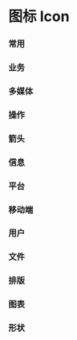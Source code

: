 <!--
 * @Author: Quarter
 * @Date: 2021-12-30 11:45:22
 * @LastEditTime: 2022-02-15 12:30:07
 * @LastEditors: Quarter
 * @Description: 图标组件文档
 * @FilePath: /t-ui-kit/documents/docs/Icon/README.md
-->
<script lang="ts" setup>
import { /* defineComponent */ IconGrid } from "documents/components";
import /* defineData */ icons from "documents/assets/icons.json";
</script>

# 图标 Icon

### 常用

<icon-grid :icons="icons.common"></icon-grid>

### 业务

<icon-grid :icons="icons.business"></icon-grid>

### 多媒体

<icon-grid :icons="icons.media"></icon-grid>

### 操作

<icon-grid :icons="icons.operation"></icon-grid>

### 箭头

<icon-grid :icons="icons.arrow"></icon-grid>

### 信息

<icon-grid :icons="icons.info"></icon-grid>

### 平台

<icon-grid :icons="icons.platform"></icon-grid>

### 移动端

<icon-grid :icons="icons.mobile"></icon-grid>

### 用户

<icon-grid :icons="icons.user"></icon-grid>

### 文件

<icon-grid :icons="icons.file"></icon-grid>

### 排版

<icon-grid :icons="icons.layout"></icon-grid>

### 图表

<icon-grid :icons="icons.chart"></icon-grid>

### 形状

<icon-grid :icons="icons.shape"></icon-grid>